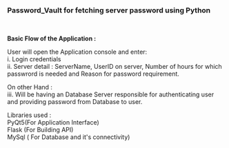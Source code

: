 <h3>Password_Vault for fetching server password using Python</h3><br>


**Basic Flow of the Application :**

User will open the Application console and enter:<br>
  i. Login credentials <br>
  ii. Server detail : ServerName, UserID on server, Number of hours for which passwrord is needed and Reason for password requirement.
  
On other Hand :<br>
   iii. Will be having an Database Server responsible for authenticating user and providing password from Database to user.
 
  
 Libraries used :<br>
 PyQt5(For Application Interface)<br>
 Flask (For Building API)<br>
 MySql ( For Database and it's connectivity)
 
 
 
